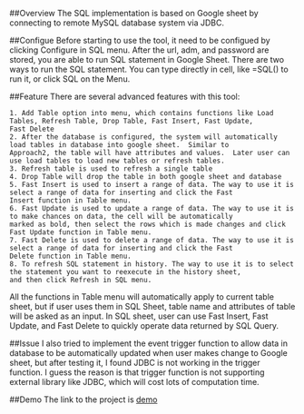 ##Overview
The SQL implementation is based on Google sheet by connecting to remote MySQL database system via JDBC.

##Configue
Before starting to use the tool, it need to be configued by clicking Configure in SQL menu. After the url, adm, and password are stored, you are able to run SQL statement in Google Sheet.
There are two ways to run the SQL statement. You can type directly in cell, like =SQL() to run it, or click SQL on the Menu.

##Feature
There are several advanced features with this tool:
```
1. Add Table option into menu, which contains functions like Load Tables, Refresh Table, Drop Table, Fast Insert, Fast Update,
Fast Delete
2. After the database is configured, the system will automatically load tables in database into google sheet.  Similar to
Approach2, the table will have attributes and values.  Later user can use load tables to load new tables or refresh tables.
3. Refresh table is used to refresh a single table
4. Drop Table will drop the table in both google sheet and database 
5. Fast Insert is used to insert a range of data. The way to use it is select a range of data for inserting and click the Fast
Insert function in Table menu.
6. Fast Update is used to update a range of data. The way to use it is to make chances on data, the cell will be automatically
marked as bold, then select the rows which is made changes and click Fast Update function in Table menu.
7. Fast Delete is used to delete a range of data. The way to use it is select a range of data for inserting and click the Fast
Delete function in Table menu.
8. To refresh SQL statement in history. The way to use it is to select the statement you want to reexecute in the history sheet,
and then click Refresh in SQL menu.
```
All the functions in Table menu will automatically apply to current table sheet, but if user uses them in SQL Sheet, table name and attributes of table will be asked as an input. In SQL sheet, user can use Fast Insert, Fast Update, and Fast Delete to quickly operate data returned by SQL Query.

##Issue
I also tried to implement the event trigger function to allow data in database to be automatically updated when user makes change to Google sheet, but after testing it, I found JDBC is not working in the trigger function. I guess the reason is that trigger function is not supporting external library like JDBC, which will cost lots of computation time. 

##Demo
The link to the project is [demo](https://docs.google.com/spreadsheet/ccc?key=0AlMMHFOg-bRZdHlLR0hEZDBQakhQQ2NsdkJ2NGwyeVE&usp=sharing)
